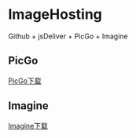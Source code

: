 # ImageHosting
Github + jsDeliver + PicGo + Imagine

## PicGo

[PicGo下载](https://github.com/Molunerfinn/PicGo/releases)

## Imagine

[Imagine下载](https://github.com/meowtec/Imagine/releases)

